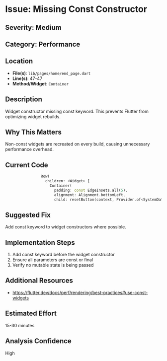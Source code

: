 # Issue: Missing Const Constructor

## Severity: Medium

## Category: Performance

## Location
- **File(s)**: `lib/pages/home/end_page.dart`
- **Line(s)**: 47-47
- **Method/Widget**: `Container`

## Description
Widget constructor missing const keyword. This prevents Flutter from optimizing widget rebuilds.

## Why This Matters
Non-const widgets are recreated on every build, causing unnecessary performance overhead.

## Current Code
```dart
                Row(
                  children: <Widget> [
                    Container(
                      padding: const EdgeInsets.all(5),
                      alignment: Alignment.bottomLeft,
                      child: resetButton(context, Provider.of<SystemDataModel>),
```

## Suggested Fix
Add const keyword to widget constructors where possible.

## Implementation Steps
1. Add const keyword before the widget constructor
2. Ensure all parameters are const or final
3. Verify no mutable state is being passed

## Additional Resources
- https://flutter.dev/docs/perf/rendering/best-practices#use-const-widgets

## Estimated Effort
15-30 minutes

## Analysis Confidence
High
